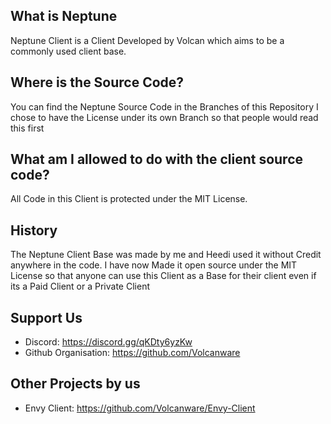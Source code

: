 
## What is Neptune
Neptune Client is a Client Developed by Volcan which aims to be a commonly used client base.

## Where is the Source Code?
You can find the Neptune Source Code in the Branches of this Repository I chose to have the License under its own Branch so that people would read this first

## What am I allowed to do with the client source code?
All Code in this Client is protected under the MIT License.

## History
The Neptune Client Base was made by me and Heedi used it without Credit anywhere in the code.
I have now Made it open source under the MIT License so that anyone can use this Client as a Base for their client even if its a Paid Client or a Private Client

## Support Us
- Discord: https://discord.gg/qKDty6yzKw 
- Github Organisation: https://github.com/Volcanware

## Other Projects by us
- Envy Client: https://github.com/Volcanware/Envy-Client
